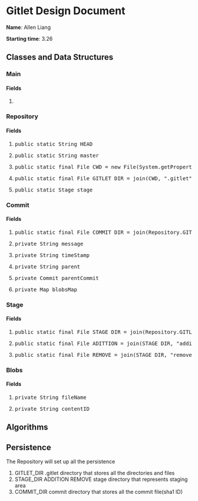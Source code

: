 # Gitlet Design Document

**Name**: Allen Liang

**Starting time**: 3.26

## Classes and Data Structures

### Main

#### Fields

1. 


### Repository

#### Fields

1. <pre>public static String HEAD</pre> 
2. <pre>public static String master</pre>
3. <pre>public static final File CWD = new File(System.getProperty("user.dir"))</pre>
4. <pre>public static final File GITLET_DIR = join(CWD, ".gitlet")</pre>
5. <pre>public static Stage stage</pre>


### Commit

#### Fields

1. <pre>public static final File COMMIT_DIR = join(Repository.GITLET_DIR, "commit")</pre>
2. <pre>private String message</pre>
3. <pre>private String timeStamp</pre>
4. <pre>private String parent</pre>
5. <pre>private Commit parentCommit</pre>
6. <pre>private Map<String, String> blobsMap</pre>


### Stage

#### Fields

1. <pre>public static final File STAGE_DIR = join(Repository.GITLET_DIR, "stage")</pre>
2. <pre>public static final File ADITTION = join(STAGE_DIR, "addition")</pre>
3. <pre>public static final File REMOVE = join(STAGE_DIR, "remove")</pre>

### Blobs

#### Fields

1. <pre>private String fileName</pre>
2. <pre>private String contentID</pre>


## Algorithms

## Persistence

The Repository will set up all the persistence
1. GITLET_DIR .gitlet directory that stores all the directories and files
2. STAGE_DIR ADDITION REMOVE stage directory that represents staging area
3. COMMIT_DIR commit directory that stores all the commit file(sha1 ID)

